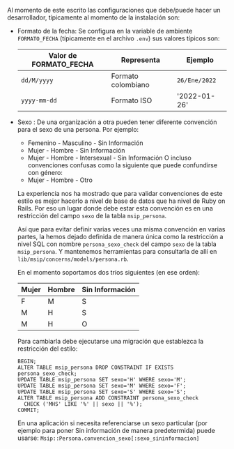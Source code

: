 
Al momento de este escrito las configuraciones que debe/puede
hacer un desarrollador, típicamente al momento de la instalación son:


* Formato de la fecha: Se configura en la variable de ambiente
  `FORMATO_FECHA` (típicamente en el archivo `.env`) sus valores típicos
  son:

  | Valor de FORMATO_FECHA | Representa | Ejemplo |
  |---|---|---|
  | `dd/M/yyyy`  | Formato colombiano | `26/Ene/2022` |
  | `yyyy-mm-dd` | Formato ISO | '2022-01-26' |

* Sexo : De una organización a otra pueden tener diferente convención 
  para el sexo de una persona.  Por ejemplo:
  * Femenino - Masculino - Sin Información
  * Mujer - Hombre - Sin Información
  * Mujer - Hombre - Intersexual - Sin Información
  O incluso convenciones confusas como la siguiente que puede confundirse
  con género:
  * Mujer - Hombre - Otro

  La experiencia nos ha mostrado que para validar convenciones de este estilo
  es mejor hacerlo a nivel de base de datos que ha nivel de Ruby on Rails.
  Por eso un lugar donde debe estar esta convención es en una restricción 
  del campo `sexo` de la tabla `msip_persona`.

  Así que para evitar definir varias veces una misma convención en 
  varias partes, la hemos dejado definida de manera única como la 
  restricción a nivel SQL con nombre `persona_sexo_check` del campo `sexo` 
  de la tabla `msip_persona`.  Y mantenemos herramientas para consultarla 
  de allí en `lib/msip/concerns/models/persona.rb`.

  En el momento soportamos dos tríos siguientes (en ese orden):

  | Mujer | Hombre | Sin Información |
  |---|---|---|
  | F | M | S |
  | M | H | S |
  | M | H | O |

  Para cambiarla debe ejecutarse una migración que establezca la
  restricción del estilo:
  ```
  BEGIN;
  ALTER TABLE msip_persona DROP CONSTRAINT IF EXISTS persona_sexo_check;
  UPDATE TABLE msip_persona SET sexo='H' WHERE sexo='M'; 
  UPDATE TABLE msip_persona SET sexo='M' WHERE sexo='F';
  UPDATE TABLE msip_persona SET sexo='S' WHERE sexo='S';
  ALTER TABLE msip_persona ADD CONSTRAINT persona_sexo_check
    CHECK ('MHS' LIKE '%' || sexo || '%');
  COMMIT;
  ```
  En una aplicación si necesita referenciarse un sexo particular (por ejemplo
  para poner Sin información de manera predetermida) puede usarse:
  `Msip::Persona.convencion_sexo[:sexo_sininformacion]`
